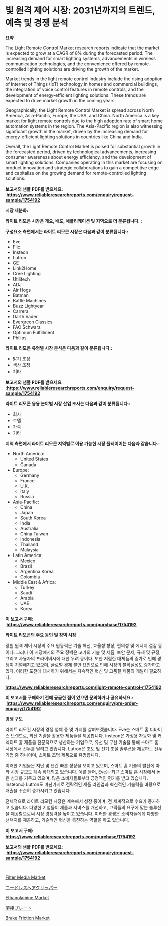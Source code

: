 <p><h1>빛 원격 제어 시장: 2031년까지의 트렌드, 예측 및 경쟁 분석</h1></p><p><strong>요약</strong></p>
<p><p>The Light Remote Control Market research reports indicate that the market is expected to grow at a CAGR of 8% during the forecasted period. The increasing demand for smart lighting systems, advancements in wireless communication technologies, and the convenience offered by remote-controlled lighting solutions are driving the growth of the market.</p><p>Market trends in the light remote control industry include the rising adoption of Internet of Things (IoT) technology in homes and commercial buildings, the integration of voice control features in remote controls, and the development of energy-efficient lighting solutions. These trends are expected to drive market growth in the coming years.</p><p>Geographically, the Light Remote Control Market is spread across North America, Asia-Pacific, Europe, the USA, and China. North America is a key market for light remote controls due to the high adoption rate of smart home automation systems in the region. The Asia-Pacific region is also witnessing significant growth in the market, driven by the increasing demand for energy-efficient lighting solutions in countries like China and India.</p><p>Overall, the Light Remote Control Market is poised for substantial growth in the forecasted period, driven by technological advancements, increasing consumer awareness about energy efficiency, and the development of smart lighting solutions. Companies operating in this market are focusing on product innovation and strategic collaborations to gain a competitive edge and capitalize on the growing demand for remote-controlled lighting solutions.</p></p>
<p><strong>보고서의 샘플 PDF를 받으세요: &nbsp;<a href="https://www.reliableresearchreports.com/enquiry/request-sample/1754192">https://www.reliableresearchreports.com/enquiry/request-sample/1754192</a></strong></p>
<p><strong>시장 세분화:</strong></p>
<p><strong> 라이트 리모콘 시장은 개요, 배포, 애플리케이션 및 지역으로 더 분류됩니다. :</strong></p>
<p><strong>구성요소 측면에서는 라이트 리모콘 시장은 다음과 같이 분류됩니다.:</strong></p>
<p><ul><li>Eve</li><li>Flic</li><li>Insteon</li><li>Lutron</li><li>GE</li><li>Link2Home</li><li>Cree Lighting</li><li>Utilitech</li><li>ADJ</li><li>Air Hogs</li><li>Batman</li><li>Battle Machines</li><li>Buzz Lightyear</li><li>Carrera</li><li>Darth Vader</li><li>Evergreen Classics</li><li>FAO Schwarz</li><li>Optimum Fulfillment</li><li>Philips</li></ul></p>
<p><strong> 라이트 리모콘 유형별 시장 분석은 다음과 같이 분류됩니다.:</strong></p>
<p><ul><li>밝기 조정</li><li>색상 조정</li><li>기타</li></ul></p>
<p><strong>보고서의 샘플 PDF를 받으세요 :<a href="https://www.reliableresearchreports.com/enquiry/request-sample/1754192">https://www.reliableresearchreports.com/enquiry/request-sample/1754192</a></strong></p>
<p><strong> 라이트 리모콘 응용 분야별 시장 산업 조사는 다음과 같이 분류됩니다.:</strong></p>
<p><ul><li>회사</li><li>호텔</li><li>가족</li><li>기타</li></ul></p>
<p><strong>지역 측면에서 라이트 리모콘 지역별로 이용 가능한 시장 플레이어는 다음과 같습니다.:</strong></p>
<p><ul>
    <li>
        North America:
        <ul>
            <li>United States</li>
            <li>Canada</li>
        </ul>
    </li>
    <li>
        Europe:
        <ul>
            <li>Germany</li>
            <li>France</li>
            <li>U.K.</li>
            <li>Italy</li>
            <li>Russia</li>
        </ul>
    </li>
    <li>
        Asia-Pacific:
        <ul>
            <li>China</li>
            <li>Japan</li>
            <li>South Korea</li>
            <li>India</li>
            <li>Australia</li>
            <li>China Taiwan</li>
            <li>Indonesia</li>
            <li>Thailand</li>
            <li>Malaysia</li>
        </ul>
    </li>
    <li>
        Latin America:
        <ul>
            <li>Mexico</li>
            <li>Brazil</li>
            <li>Argentina Korea</li>
            <li>Colombia</li>
        </ul>
    </li>
    <li>
        Middle East & Africa:
        <ul>
            <li>Turkey</li>
            <li>Saudi</li>
            <li>Arabia</li>
            <li>UAE</li>
            <li>Korea</li>
        </ul>
    </li>
    </ul></p>
<p><strong>이 보고서 구매: &nbsp;<a href="https://www.reliableresearchreports.com/purchase/1754192">https://www.reliableresearchreports.com/purchase/1754192</a></strong></p>
<p><strong>라이트 리모콘의 주요 동인 및 장벽 시장</strong></p>
<p><p>광원 원격 제어 시장의 주요 원동력은 기술 혁신, 효율성 향상, 편의성 및 에너지 절감 등이다. 그러나 이 시장에서의 주요 장벽은 고가의 기술 및 제품, 보안 문제, 규제 및 규정, 그리고 사용자의 프라이버시에 대한 우려 등이다. 또한 저렴한 대체품의 증가로 인해 경쟁이 치열해지고 있으며, 글로벌 경제 불안 요인으로 인해 시장의 불확실성도 증가하고 있다. 이러한 도전에 대처하기 위해서는 지속적인 혁신 및 고품질 제품의 개발이 필요하다.</p></p>
<p><strong><a href="https://www.reliableresearchreports.com/light-remote-control-r1754192">https://www.reliableresearchreports.com/light-remote-control-r1754192</a></strong></p>
<p><strong>이 보고서를 구매하기 전에 궁금한 점이 있으면 문의하거나 공유하세요.: &nbsp;<a href="https://www.reliableresearchreports.com/enquiry/pre-order-enquiry/1754192">https://www.reliableresearchreports.com/enquiry/pre-order-enquiry/1754192</a></strong></p>
<p><strong>경쟁 구도</strong></p>
<p><p>라이트 리모컨 시장의 경쟁 업체 중 몇 가지를 살펴보겠습니다. Eve는 스마트 홈 디바이스 브랜드로, 최신 기술을 활용한 제품들을 제공합니다. Insteon은 가정용 자동화 및 커넥티드 홈 제품을 전문적으로 생산하는 기업으로, 유선 및 무선 기술을 통해 스마트 홈 시장에서 선두를 달리고 있습니다. Lutron은 조도 및 전기 조절 솔루션을 제공하는 선두 기업 중 하나이며, 스마트 조명 제품으로 유명합니다.</p><p>이러한 기업들은 지난 몇 년간 빠른 성장을 보이고 있으며, 스마트 홈 기술의 발전에 따라 시장 규모도 계속 확대되고 있습니다. 예를 들어, Eve는 최근 스마트 홈 시장에서 높은 성과를 거두고 있으며, 많은 소비자들로부터 긍정적인 평가를 받고 있습니다. Insteon과 Lutron도 마찬가지로 전략적인 제품 라인업과 혁신적인 기술력을 바탕으로 매출을 꾸준히 증가시키고 있습니다.</p><p>전체적으로 라이트 리모컨 시장은 계속해서 성장 중이며, 전 세계적으로 수요가 증가하고 있습니다. 다양한 기업들이 제품과 서비스를 개선하고, 고객들의 요구에 맞는 솔루션을 제공함으로써 시장 경쟁력을 높이고 있습니다. 이러한 경쟁은 소비자들에게 다양한 선택지를 제공하고, 기술적인 혁신을 촉진하는 역할을 하고 있습니다.</p></p>
<p><strong>이 보고서 구매: &nbsp; <a href="https://www.reliableresearchreports.com/purchase/1754192">https://www.reliableresearchreports.com/purchase/1754192</a></strong></p>
<p><strong>보고서의 샘플 PDF를 받으세요: &nbsp;<a href="https://www.reliableresearchreports.com/enquiry/request-sample/1754192">https://www.reliableresearchreports.com/enquiry/request-sample/1754192</a></strong><strong></strong></p>
<p>&nbsp;</p>
<p><p><a href="https://www.linkedin.com/pulse/insights-filter-media-market-size-analysing-share-trends-growth-f5ulc?trackingId=g%2BC8gQxPx%2FUwCWAoWeqWQA%3D%3D">Filter Media Market</a></p><p><a href="https://medium.com/@elmoray21/%E3%82%B3%E3%83%BC%E3%83%89%E3%83%AC%E3%82%B9%E3%83%98%E3%82%A2%E3%82%AF%E3%83%AA%E3%83%83%E3%83%91%E3%83%BC%E3%81%AE%E5%B8%82%E5%A0%B4%E5%8B%95%E5%90%91%E3%81%A8%E5%B8%82%E5%A0%B4%E5%88%86%E6%9E%90%E3%81%AF-2024%E5%B9%B4%E3%81%8B%E3%82%892031%E5%B9%B4%E3%81%BE%E3%81%A7%E3%81%AE%E4%BA%88%E6%B8%AC%E3%81%95%E3%82%8C%E3%81%A6%E3%81%84%E3%81%BE%E3%81%99-778cf1a29549">コードレスヘアクリッパー</a></p><p><a href="https://www.linkedin.com/pulse/ethanolamine-market-size-trends-growth-outlook-forecasted-5jizc?trackingId=bRHVLVwc1SWpGWhduvIC8Q%3D%3D">Ethanolamine Market</a></p><p><a href="https://github.com/Sophiaard2003/Market-Research-Report-List-1/blob/main/490978727686.md">溶接プレート</a></p><p><a href="https://github.com/brenzgnarento/Market-Research-Report-List-2/blob/main/brake-friction-market.md">Brake Friction Market</a></p></p>